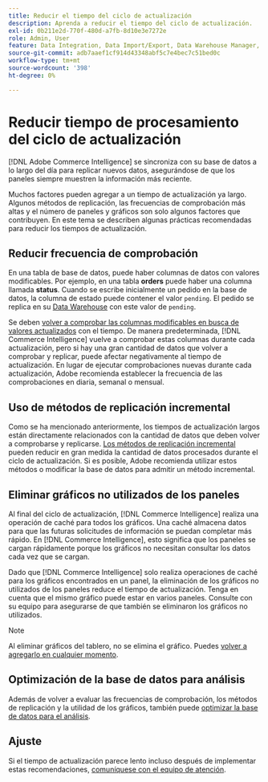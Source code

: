 ```yaml
---
title: Reducir el tiempo del ciclo de actualización
description: Aprenda a reducir el tiempo del ciclo de actualización.
exl-id: 0b211e2d-770f-480d-a7fb-8d10e3e7272e
role: Admin, User
feature: Data Integration, Data Import/Export, Data Warehouse Manager, Dashboards
source-git-commit: adb7aaef1cf914d43348abf5c7e4bec7c51bed0c
workflow-type: tm+mt
source-wordcount: '398'
ht-degree: 0%

---
```


# Reducir tiempo de procesamiento del ciclo de actualización

[!DNL Adobe Commerce Intelligence] se sincroniza con su base de datos a lo largo del día para replicar nuevos datos, asegurándose de que los paneles siempre muestren la información más reciente.

Muchos factores pueden agregar a un tiempo de actualización ya largo. Algunos métodos de replicación, las frecuencias de comprobación más altas y el número de paneles y gráficos son solo algunos factores que contribuyen. En este tema se describen algunas prácticas recomendadas para reducir los tiempos de actualización.

## Reducir frecuencia de comprobación

En una tabla de base de datos, puede haber columnas de datos con valores modificables. Por ejemplo, en una tabla **orders** puede haber una columna llamada **status**. Cuando se escribe inicialmente un pedido en la base de datos, la columna de estado puede contener el valor `pending`. El pedido se replica en su [Data Warehouse](../data-analyst/data-warehouse-mgr/tour-dwm.md) con este valor de `pending`.

Se deben [volver a comprobar las columnas modificables en busca de valores actualizados](../data-analyst/data-warehouse-mgr/cfg-data-rechecks.md) con el tiempo. De manera predeterminada, [!DNL Commerce Intelligence] vuelve a comprobar estas columnas durante cada actualización, pero si hay una gran cantidad de datos que volver a comprobar y replicar, puede afectar negativamente al tiempo de actualización. En lugar de ejecutar comprobaciones nuevas durante cada actualización, Adobe recomienda establecer la frecuencia de las comprobaciones en diaria, semanal o mensual.

## Uso de métodos de replicación incremental

Como se ha mencionado anteriormente, los tiempos de actualización largos están directamente relacionados con la cantidad de datos que deben volver a comprobarse y replicarse. [Los métodos de replicación incremental](../data-analyst/data-warehouse-mgr/cfg-replication-methods.md) pueden reducir en gran medida la cantidad de datos procesados durante el ciclo de actualización. Si es posible, Adobe recomienda utilizar estos métodos o modificar la base de datos para admitir un método incremental.

## Eliminar gráficos no utilizados de los paneles

Al final del ciclo de actualización, [!DNL Commerce Intelligence] realiza una operación de caché para todos los gráficos. Una caché almacena datos para que las futuras solicitudes de información se puedan completar más rápido. En [!DNL Commerce Intelligence], esto significa que los paneles se cargan rápidamente porque los gráficos no necesitan consultar los datos cada vez que se cargan.

Dado que [!DNL Commerce Intelligence] solo realiza operaciones de caché para los gráficos encontrados en un panel, la eliminación de los gráficos no utilizados de los paneles reduce el tiempo de actualización. Tenga en cuenta que el mismo gráfico puede estar en varios paneles. Consulte con su equipo para asegurarse de que también se eliminaron los gráficos no utilizados.

>[!NOTE]
>
>Al eliminar gráficos del tablero, no se elimina el gráfico. Puedes [volver a agregarlo en cualquier momento](../data-user/dashboards/add-charts-dashboard.md).

## Optimización de la base de datos para análisis

Además de volver a evaluar las frecuencias de comprobación, los métodos de replicación y la utilidad de los gráficos, también puede [optimizar la base de datos para el análisis](../best-practices/opt-db-analysis.md).

## Ajuste

Si el tiempo de actualización parece lento incluso después de implementar estas recomendaciones, [comuníquese con el equipo de atención](https://experienceleague.adobe.com/docs/commerce-knowledge-base/kb/troubleshooting/miscellaneous/mbi-service-policies.html).
